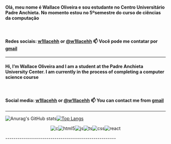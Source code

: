 #### Olá, meu nome é Wallace Oliveira e sou estudante no Centro Universitário Padre Anchieta. No momento estou no 5ºsemestre do curso de ciências da computação

<br>

#### Redes sociais: <a href="https://beacons.ai/w1llacehh" target="_blank">w1llacehh</a> or <a href="https://beacons.ai/w1llacehh" target="_blank">@w1llacehh</a> 📫 Você pode me contatar por <a href="mailto:w1llacehh@gmail.com" target="_blank">gmail</a>

<!-- 
Site com as badges : https://dev.to/envoy_/150-badges-for-github-pnk 

[![GMAIL](https://img.shields.io/badge/Gmail-D14836?style=for-the-badge&logo=gmail&logoColor=white)](mailto:w1llacehh@gmail.com)
-->

------------------------------------------------------

#### Hi, I’m Wallace Oliveira and I am a student at the Padre Anchieta University Center. I am currently in the process of completing a computer science course

<br>

#### Social media: <a href="https://beacons.ai/w1llacehh" target="_blank">w1llacehh</a> or <a href="https://beacons.ai/w1llacehh" target="_blank">@w1llacehh</a> 📫 You can contact me from <a href="mailto:w1llacehh@gmail.com" target="_blank">gmail</a>

<!--
[![GMAIL](https://img.shields.io/badge/Gmail-D14836?style=for-the-badge&logo=gmail&logoColor=white)](mailto:w1llacehh@gmail.com)
-->
------------------------------------------------------

<!-- 
Site com o Github Stats e os temas :  https://github.com/anuraghazra/github-readme-stats 
-->

<div text-align="center">

![Anurag's GitHub stats](https://github-readme-stats.vercel.app/api?username=w1llacehh&show_icons=true&theme=tokyonight)[![Top Langs](https://github-readme-stats.vercel.app/api/top-langs/?username=w1llacehh&show_languages&layout=compact&theme=tokyonight&langs_count=10)](https://github.com/anuraghazra/github-readme-stats)


</div>

<div border="static" align="center">

 ![c](https://img.shields.io/badge/C-00599C?style=for-the-badge&logo=c&logoColor=white
)![html5](https://img.shields.io/badge/HTML5-E34F26?style=for-the-badge&logo=html5&logoColor=white)![js](https://img.shields.io/badge/JavaScript-F7DF1E?style=for-the-badge&logo=javascript&logoColor=black)![ts](https://img.shields.io/badge/TypeScript-007ACC?style=for-the-badge&logo=typescript&logoColor=white)![css](https://img.shields.io/badge/CSS-239120?&style=for-the-badge&logo=css3&logoColor=white)![react](https://img.shields.io/badge/React-20232A?style=for-the-badge&logo=react&logoColor=61DAFB)
</div>
------------------------------------------------------
